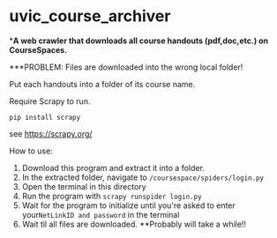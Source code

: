 # uvic_course_archiver

***A web crawler that downloads all course handouts (pdf,doc,etc.) on CourseSpaces.**


***PROBLEM: Files are downloaded into the wrong local folder!

Put each handouts into a folder of its course name.


Require Scrapy to run.
```
pip install scrapy
```
see https://scrapy.org/



How to use:

1. Download this program and extract it into a folder.
2. In the extracted folder, navigate to ```/coursespace/spiders/login.py```
3. Open the terminal in this directory
4. Run the program with ```scrapy runspider login.py```
5. Wait for the program to initialize until you're asked to enter your```NetLinkID and password``` in the terminal
6. Wait til all files are downloaded. **Probably will take a while!!
